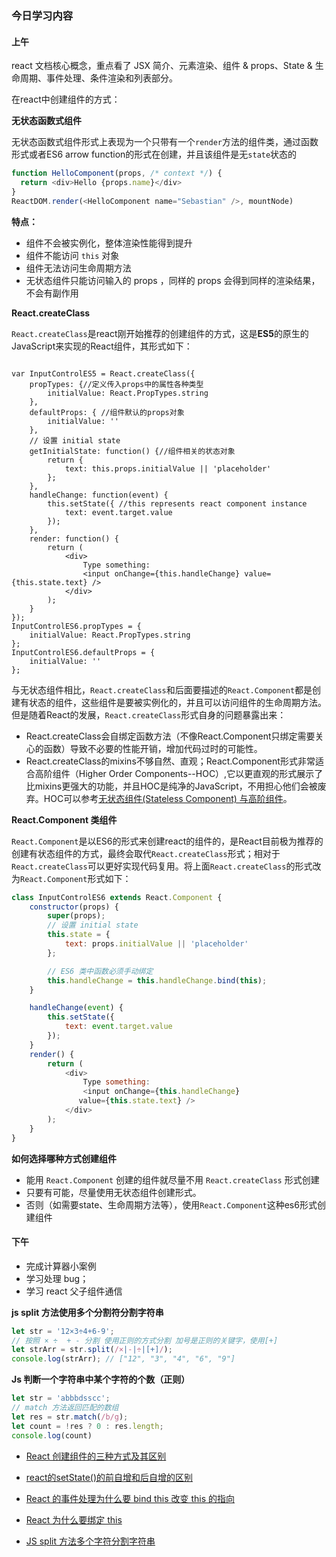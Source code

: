 ### 今日学习内容

#### 上午

react 文档核心概念，重点看了 JSX 简介、元素渲染、组件 & props、State & 生命周期、事件处理、条件渲染和列表部分。

在react中创建组件的方式：

**无状态函数式组件**

无状态函数式组件形式上表现为一个只带有一个`render`方法的组件类，通过函数形式或者ES6 arrow function的形式在创建，并且该组件是无`state`状态的

```js
function HelloComponent(props, /* context */) {
  return <div>Hello {props.name}</div>
}
ReactDOM.render(<HelloComponent name="Sebastian" />, mountNode) 
```

**特点：**

* 组件不会被实例化，整体渲染性能得到提升
* 组件不能访问 `this` 对象
* 组件无法访问生命周期方法
* 无状态组件只能访问输入的 props ，同样的 props 会得到同样的渲染结果，不会有副作用

**React.createClass**

`React.createClass`是react刚开始推荐的创建组件的方式，这是**ES5**的原生的JavaScript来实现的React组件，其形式如下：

```

var InputControlES5 = React.createClass({
    propTypes: {//定义传入props中的属性各种类型
        initialValue: React.PropTypes.string
    },
    defaultProps: { //组件默认的props对象
        initialValue: ''
    },
    // 设置 initial state
    getInitialState: function() {//组件相关的状态对象
        return {
            text: this.props.initialValue || 'placeholder'
        };
    },
    handleChange: function(event) {
        this.setState({ //this represents react component instance
            text: event.target.value
        });
    },
    render: function() {
        return (
            <div>
                Type something:
                <input onChange={this.handleChange} value={this.state.text} />
            </div>
        );
    }
});
InputControlES6.propTypes = {
    initialValue: React.PropTypes.string
};
InputControlES6.defaultProps = {
    initialValue: ''
};
```

与无状态组件相比，`React.createClass`和后面要描述的`React.Component`都是创建有状态的组件，这些组件是要被实例化的，并且可以访问组件的生命周期方法。但是随着React的发展，`React.createClass`形式自身的问题暴露出来：

- React.createClass会自绑定函数方法（不像React.Component只绑定需要关心的函数）导致不必要的性能开销，增加代码过时的可能性。
- React.createClass的mixins不够自然、直观；React.Component形式非常适合高阶组件（Higher Order Components--HOC）,它以更直观的形式展示了比mixins更强大的功能，并且HOC是纯净的JavaScript，不用担心他们会被废弃。HOC可以参考[无状态组件(Stateless Component) 与高阶组件](http://www.jianshu.com/p/63569386befc)。

**React.Component 类组件** 

`React.Component`是以ES6的形式来创建react的组件的，是React目前极为推荐的创建有状态组件的方式，最终会取代`React.createClass`形式；相对于 `React.createClass`可以更好实现代码复用。将上面`React.createClass`的形式改为`React.Component`形式如下：

```js
class InputControlES6 extends React.Component {
    constructor(props) {
        super(props);
        // 设置 initial state
        this.state = {
            text: props.initialValue || 'placeholder'
        };

        // ES6 类中函数必须手动绑定
        this.handleChange = this.handleChange.bind(this);
    }

    handleChange(event) {
        this.setState({
            text: event.target.value
        });
    }
    render() {
        return (
            <div>
                Type something:
                <input onChange={this.handleChange}
               value={this.state.text} />
            </div>
        );
    }
}
```

**如何选择哪种方式创建组件**

* 能用 `React.Component` 创建的组件就尽量不用 `React.createClass` 形式创建
* 只要有可能，尽量使用无状态组件创建形式。
* 否则（如需要state、生命周期方法等），使用`React.Component`这种es6形式创建组件

#### 下午

* 完成计算器小案例
* 学习处理 bug；
* 学习 react 父子组件通信

**js split 方法使用多个分割符分割字符串**

```js
let str = '12×3÷4+6-9';
// 按照 × ÷  + - 分割 使用正则的方式分割 加号是正则的关键字，使用[+]
let strArr = str.split(/×|-|÷|[+]/);
console.log(strArr); // ["12", "3", "4", "6", "9"]
```

**Js 判断一个字符串中某个字符的个数（正则）**

```js
let str = 'abbbdsscc';
// match 方法返回匹配的数组
let res = str.match(/b/g);
let count = !res ? 0 : res.length;
console.log(count)
```



* [React 创建组件的三种方式及其区别](https://www.cnblogs.com/wonyun/p/5930333.html)

* [react的setState()的前自增和后自增的区别](https://blog.csdn.net/liangzhenAAAAA/article/details/88815273)

* [React 的事件处理为什么要 bind this 改变 this 的指向](https://www.cnblogs.com/zhaohongcheng/p/11235679.html)
* [React 为什么要绑定 this](https://www.zhihu.com/question/300850914)

* [JS split 方法多个字符分割字符串](https://blog.csdn.net/qq_23350817/article/details/85275244)





